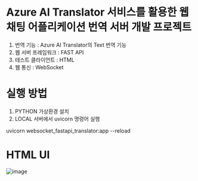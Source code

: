 # Azure AI Translator 서비스를 활용한 웹 채팅 어플리케이션 번역 서버 개발 프로젝트

1. 번역 기능 : Azure AI Translator의 Text 번역 기능
2. 웹 서버 프레임워크 : FAST API
3. 테스트 클라이언트 : HTML
4. 웹 통신 : WebSocket

# 실행 방법

1. PYTHON 가상환경 설치
2. LOCAL 서버에서 uvicorn 명령어 실행

uvicorn websocket_fastapi_translator:app --reload


# HTML UI

![image](https://github.com/user-attachments/assets/7777a1da-22c1-4fd9-a539-a2e86142e1b7)
